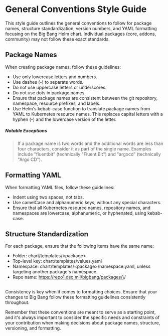 # General Conventions Style Guide
This style guide outlines the general conventions to follow for package names, structure standardization, version numbers, and YAML formatting focusing on the Big Bang Helm chart. Individual packages (core, addons, community) may not follow these exact standards.

## Package Names
When creating package names, follow these guidelines:

- Use only lowercase letters and numbers.
- Use dashes (-) to separate words.
- Do not use uppercase letters or underscores.
- Do not use dots in package names.
- Ensure that package names are consistent between the git repository, namespace, resource prefixes, and labels.
- Use Helm's kebab-case function to translate package names from YAML to Kubernetes resource names. This replaces capital letters with a hyphen (-) and the lowercase version of the letter.
##### Notable Exceptions
> If a package name is two words and the additional words are less than four characters, consider it as part of the single name. Examples include "fluentbit" (technically "Fluent Bit") and "argocd" (technically "Argo CD").

## Formatting YAML
When formatting YAML files, follow these guidelines:

- Indent using two spaces, not tabs.
- Use camelCase and alphanumeric keys, without any special characters.
- Ensure that all Kubernetes resource names, repository names, and namespaces are lowercase, alphanumeric, or hyphenated, using kebab-case.

## Structure Standardization
For each package, ensure that the following items have the same name:

- Folder: chart/templates/\<package>
- Top-level key: chart/templates/values.yaml
- Namespace: chart/templates/\<package>/namespace.yaml, unless targeting another package's namespace.
- Repo name: https://repo1.dso.mil/bigbang/packages/\<package>/

##

Consistency is key when it comes to formatting choices. Ensure that your changes to Big Bang follow these formatting guidelines consistently throughout.

Remember that these conventions are meant to serve as a starting point, and it's always important to consider the specific needs and constraints of your contribution when making decisions about package names, structure, versioning, and formatting.
